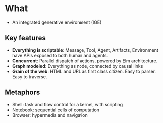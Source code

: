 # What

- An integrated generative environment (IGE)

## Key features

- **Everything is scriptable**: Message, Tool, Agent, Artifacts, Environment have APIs exposed to both human and agents.
- **Concurrent**: Parallel dispatch of actions, powered by Elm architecture.
- **Graph modeled**: Everything as node, connected by causal links
- **Grain of the web**: HTML and URL as first class citizen. Easy to parser. Easy to traverse.

## Metaphors

- Shell: task and flow control for a kernel, with scripting
- Notebook: sequential cells of computation
- Browser: hypermedia and navigation
